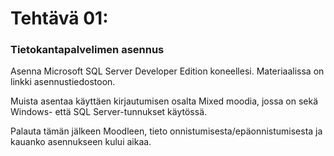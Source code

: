 # Tehtävä 01:

### Tietokantapalvelimen asennus

Asenna Microsoft SQL Server Developer Edition koneellesi. Materiaalissa on linkki asennustiedostoon.

Muista asentaa käyttäen kirjautumisen osalta Mixed moodia, jossa on sekä Windows- että SQL Server-tunnukset käytössä.

Palauta tämän jälkeen Moodleen, tieto onnistumisesta/epäonnistumisesta ja kauanko asennukseen kului aikaa. 